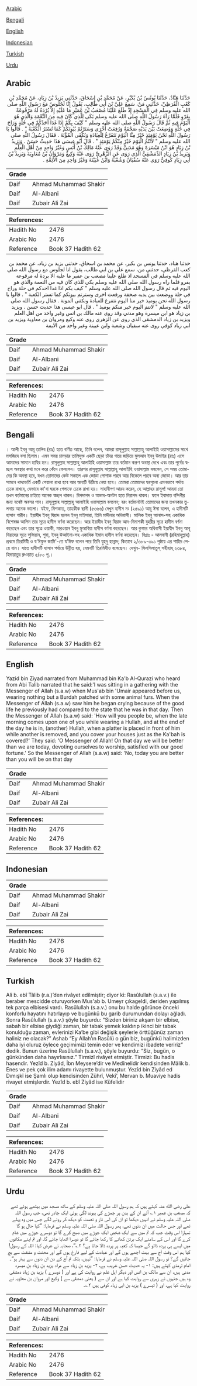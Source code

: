 [Arabic](#arabic)

[Bengali](#bengali)

[English](#english)

[Indonesian](#indonesian)

[Turkish](#turkish)

[Urdu](#urdu)

## Arabic


<div dir="rtl" lang="ar" style={{fontSize:'larger',backgroundColor:'#f8f9fa',padding:20}}>
حَدَّثَنَا هَنَّادٌ، حَدَّثَنَا يُونُسُ بْنُ بُكَيْرٍ، عَنْ مُحَمَّدِ بْنِ إِسْحَاقَ، حَدَّثَنِي يَزِيدُ بْنُ زِيَادٍ، عَنْ مُحَمَّدِ بْنِ كَعْبٍ الْقُرَظِيِّ، حَدَّثَنِي مَنْ، سَمِعَ عَلِيَّ بْنَ أَبِي طَالِبٍ، يَقُولُ إِنَّا لَجُلُوسٌ مَعَ رَسُولِ اللَّهِ صلى الله عليه وسلم فِي الْمَسْجِدِ إِذْ طَلَعَ عَلَيْنَا مُصْعَبُ بْنُ عُمَيْرٍ مَا عَلَيْهِ إِلاَّ بُرْدَةٌ لَهُ مَرْقُوعَةٌ بِفَرْوٍ فَلَمَّا رَآهُ رَسُولُ اللَّهِ صلى الله عليه وسلم بَكَى لِلَّذِي كَانَ فِيهِ مِنَ النِّعْمَةِ وَالَّذِي هُوَ الْيَوْمَ فِيهِ ثُمَّ قَالَ رَسُولُ اللَّهِ صلى الله عليه وسلم ‏"‏ كَيْفَ بِكُمْ إِذَا غَدَا أَحَدُكُمْ فِي حُلَّةٍ وَرَاحَ فِي حُلَّةٍ وَوُضِعَتْ بَيْنَ يَدَيْهِ صَحْفَةٌ وَرُفِعَتْ أُخْرَى وَسَتَرْتُمْ بُيُوتَكُمْ كَمَا تُسْتَرُ الْكَعْبَةُ ‏"‏ ‏.‏ قَالُوا يَا رَسُولَ اللَّهِ نَحْنُ يَوْمَئِذٍ خَيْرٌ مِنَّا الْيَوْمَ نَتَفَرَّغُ لِلْعِبَادَةِ وَنُكْفَى الْمُؤْنَةَ ‏.‏ فَقَالَ رَسُولُ اللَّهِ صلى الله عليه وسلم ‏"‏ لأَنْتُمُ الْيَوْمَ خَيْرٌ مِنْكُمْ يَوْمَئِذٍ ‏"‏ ‏.‏ قَالَ أَبُو عِيسَى هَذَا حَدِيثٌ حَسَنٌ ‏.‏ وَيَزِيدُ بْنُ زِيَادٍ هُوَ ابْنُ مَيْسَرَةَ وَهُوَ مَدَنِيٌّ وَقَدْ رَوَى عَنْهُ مَالِكُ بْنُ أَنَسٍ وَغَيْرُ وَاحِدٍ مِنْ أَهْلِ الْعِلْمِ وَيَزِيدُ بْنُ زِيَادٍ الدِّمَشْقِيُّ الَّذِي رَوَى عَنِ الزُّهْرِيِّ رَوَى عَنْهُ وَكِيعٌ وَمَرْوَانُ بْنُ مُعَاوِيَةَ وَيَزِيدُ بْنُ أَبِي زِيَادٍ كُوفِيٌّ رَوَى عَنْهُ سُفْيَانُ وَشُعْبَةُ وَابْنُ عُيَيْنَةَ وَغَيْرُ وَاحِدٍ مِنَ الأَئِمَّةِ ‏.‏
</div>
<div style={{backgroundColor:'#f8f9fa',padding:20, marginBottom: 10}}><table> <thead> <tr> <th>Grade</th> <th></th> </tr> </thead> <tbody> <tr><td>Daif</td><td>Ahmad Muhammad Shakir</td></tr><tr><td>Daif</td><td>Al-Albani</td></tr><tr><td>Daif</td><td>Zubair Ali Zai</td></tr></tbody></table><table> <thead> <tr> <th>References:</th> <th></th> </tr> </thead> <tbody><tr><td>Hadith No</td><td>2476</td></tr><tr><td>Arabic No</td><td>2476</td></tr><tr><td>Reference</td><td>Book 37 Hadith 62</td></tr></tbody></table></div>


<div dir="rtl" lang="ar" style={{fontSize:'larger',backgroundColor:'#f8f9fa',padding:20}}>
حدثنا هناد، حدثنا يونس بن بكير، عن محمد بن اسحاق، حدثني يزيد بن زياد، عن محمد بن كعب القرظي، حدثني من، سمع علي بن ابي طالب، يقول انا لجلوس مع رسول الله صلى الله عليه وسلم في المسجد اذ طلع علينا مصعب بن عمير ما عليه الا بردة له مرقوعة بفرو فلما راه رسول الله صلى الله عليه وسلم بكى للذي كان فيه من النعمة والذي هو اليوم فيه ثم قال رسول الله صلى الله عليه وسلم " كيف بكم اذا غدا احدكم في حلة وراح في حلة ووضعت بين يديه صحفة ورفعت اخرى وسترتم بيوتكم كما تستر الكعبة " . قالوا يا رسول الله نحن يوميذ خير منا اليوم نتفرغ للعبادة ونكفى المونة . فقال رسول الله صلى الله عليه وسلم " لانتم اليوم خير منكم يوميذ " . قال ابو عيسى هذا حديث حسن . ويزيد بن زياد هو ابن ميسرة وهو مدني وقد روى عنه مالك بن انس وغير واحد من اهل العلم ويزيد بن زياد الدمشقي الذي روى عن الزهري روى عنه وكيع ومروان بن معاوية ويزيد بن ابي زياد كوفي روى عنه سفيان وشعبة وابن عيينة وغير واحد من الايمة
</div>
<div style={{backgroundColor:'#f8f9fa',padding:20, marginBottom: 10}}><table> <thead> <tr> <th>Grade</th> <th></th> </tr> </thead> <tbody> <tr><td>Daif</td><td>Ahmad Muhammad Shakir</td></tr><tr><td>Daif</td><td>Al-Albani</td></tr><tr><td>Daif</td><td>Zubair Ali Zai</td></tr></tbody></table><table> <thead> <tr> <th>References:</th> <th></th> </tr> </thead> <tbody><tr><td>Hadith No</td><td>2476</td></tr><tr><td>Arabic No</td><td>2476</td></tr><tr><td>Reference</td><td>Book 37 Hadith 62</td></tr></tbody></table></div>

## Bengali


<div dir="ltr" lang="bn" style={{fontSize:'larger',backgroundColor:'#f8f9fa',padding:20}}>
। আলী ইবনু আবূ তালিব (রাঃ) হতে বর্ণিত আছে, তিনি বলেন, আমরা রাসূলুল্লাহ সাল্লাল্লাহু আলাইহি ওয়াসাল্লামের সাথে মসজিদে বসা ছিলাম। এমন সময় চামড়ার তালিযুক্ত একটি ছেড়া চাঁদর গায়ে জড়িয়ে মুসআব ইবনু উমাইর (রাঃ) এসে আমাদের সামনে হাযির হন। রাসূলুল্লাহ সাল্লাল্লাহু আলাইহি ওয়াসাল্লাম তার বর্তমান করুণ অবস্থা দেখে এবং তার পূর্বের স্বচ্ছল অবস্থার কথা মনে করে কেঁদে ফেললেন। তারপর রাসূলুল্লাহ সাল্লাল্লাহু আলাইহি ওয়াসাল্লাম বললেন, সে সময় তোমাদের কি অবস্থা হবে, যখন তোমাদের কেউ সকালে এক জোড়া পোশাক পরবে আর বিকেলে পরবে অন্য জোড়া। আর তার সামনে খাদ্যভর্তি একটি পেয়ালা রাখা হবে আর অন্যটি উঠিয়ে নেয়া হবে। তোমরা তোমাদের ঘরগুলো এমনভাবে পর্দায় ঢেকে রাখবে, যেভাবে কা'বা ঘরকে গেলাফে ঢেকে রাখা হয়। সাহাবীগণ আরয করেন, হে আল্লাহর রাসূল! আমরা তো তখন বর্তমানের চাইতে অনেক স্বচ্ছল থাকব। বিপদাপদ ও অভাব-অনটন হতে নিরাপদ থাকব। ফলে ইবাদাত বন্দিগীর জন্য যথেষ্ট অবসর পাব। রাসূলুল্লাহ সাল্লাল্লাহু আলাইহি ওয়াসাল্লাম বললেন; বরং বর্তমানটাই তোমাদের জন্য তখনকার তুলনায় অনেক ভালো। যইফ, মিশকাত, তাহকীক ছানী (৫৩৬৬) দেখুন হাদীস নং (২৫৯১) আবূ ঈসা বলেন, এ হাদীসটি হাসান গারীব। ইয়াযীদ ইবনু যিয়াদ হলেন ইবনু মাইসারা, তিনি মাদীনার অধিবাসী। মালিক ইবনু আনাস-সহ একাধিক বিশেষজ্ঞ আলিম তার সূত্রে হাদীস বর্ণনা করেছেন। আর ইয়াযীদ ইবনু যিয়াদ আদ-দিমাশকী যুহরীর সূত্রে হাদীস বর্ণনা করেছেন এবং তার সূত্রে ওয়াকী, মারওয়ান ইবনু মুআবিয়া হাদীস বর্ণনা করেছেন। আর কুফার অধিবাসী ইয়াযীদ ইবনু আবূ যিয়াদের সূত্রে সুফিয়ান, শুবা, ইবনু উআইনা-সহ একাধিক ইমাম হাদীস বর্ণনা করেছেন। বিঃদ্রঃ - আলবানী (রহিমাহুল্লাহ) প্রথমে তিরমিযী ও য'ঈফুল জামি'-তে য'ঈফ বলেন পরে তিনি যুহদু হান্নাদ; কিতাবে ২/৩৮৯-৩৯১ পৃষ্ঠায় এর শাহিদ পেয়ে যান। যাতে হাদীসটি হাসান পর্যায়ে উন্নীত হয়, যেমনটি তিরমিযীও বলেছেন। দেখুন- সিলসিলাতুস্ সহীহাহ্ ২৩৮৪, হিদায়াতুর রুওয়াত ৫/৮০ পৃ.।
</div>
<div style={{backgroundColor:'#f8f9fa',padding:20, marginBottom: 10}}><table> <thead> <tr> <th>Grade</th> <th></th> </tr> </thead> <tbody> <tr><td>Daif</td><td>Ahmad Muhammad Shakir</td></tr><tr><td>Daif</td><td>Al-Albani</td></tr><tr><td>Daif</td><td>Zubair Ali Zai</td></tr></tbody></table><table> <thead> <tr> <th>References:</th> <th></th> </tr> </thead> <tbody><tr><td>Hadith No</td><td>2476</td></tr><tr><td>Arabic No</td><td>2476</td></tr><tr><td>Reference</td><td>Book 37 Hadith 62</td></tr></tbody></table></div>

## English


<div dir="ltr" lang="en" style={{fontSize:'larger',backgroundColor:'#f8f9fa',padding:20}}>
Yazid bin Ziyad narrated from Muhammad bin Ka'b Al-Qurazi who heard from Abi Talib narrated that he said:'I was sitting in a gathering with the Messenger of Allah (s.a.w) when Mus'ab bin 'Umair appeared before us, wearing nothing but a Burdah patched with some animal furs. When the Messenger of Allah (s.a.w) saw him he began crying because of the good life he previously had compared to the state that he was in that day. Then the Messenger of Allah (s.a.w) said: 'How will you people be, when the late morning comes upon one of you while wearing a Hullah, and at the end of the day he is in, (another) Hullah, when a platter is placed in front of him while another is removed, and you cover your houses just as the Ka'bah is covered?' They said: 'O Messenger of Allah! On that day we will be better than we are today, devoting ourselves to worship, satisfied with our good fortune.' So the Messenger of Allah (s.a.w) said: 'No, today you are better than you will be on that day
</div>
<div style={{backgroundColor:'#f8f9fa',padding:20, marginBottom: 10}}><table> <thead> <tr> <th>Grade</th> <th></th> </tr> </thead> <tbody> <tr><td>Daif</td><td>Ahmad Muhammad Shakir</td></tr><tr><td>Daif</td><td>Al-Albani</td></tr><tr><td>Daif</td><td>Zubair Ali Zai</td></tr></tbody></table><table> <thead> <tr> <th>References:</th> <th></th> </tr> </thead> <tbody><tr><td>Hadith No</td><td>2476</td></tr><tr><td>Arabic No</td><td>2476</td></tr><tr><td>Reference</td><td>Book 37 Hadith 62</td></tr></tbody></table></div>

## Indonesian


<div dir="ltr" lang="id" style={{fontSize:'larger',backgroundColor:'#f8f9fa',padding:20}}>

</div>
<div style={{backgroundColor:'#f8f9fa',padding:20, marginBottom: 10}}><table> <thead> <tr> <th>Grade</th> <th></th> </tr> </thead> <tbody> <tr><td>Daif</td><td>Ahmad Muhammad Shakir</td></tr><tr><td>Daif</td><td>Al-Albani</td></tr><tr><td>Daif</td><td>Zubair Ali Zai</td></tr></tbody></table><table> <thead> <tr> <th>References:</th> <th></th> </tr> </thead> <tbody><tr><td>Hadith No</td><td>2476</td></tr><tr><td>Arabic No</td><td>2476</td></tr><tr><td>Reference</td><td>Book 37 Hadith 62</td></tr></tbody></table></div>

## Turkish


<div dir="ltr" lang="tr" style={{fontSize:'larger',backgroundColor:'#f8f9fa',padding:20}}>
Ali b. ebî Tâlib (r.a.)’den rivâyet edilmiştir; diyor ki: Rasûlullah (s.a.v.) ile beraber mescidde oturuyorken Mus'ab b. Umeyr çıkageldi, deriden yapılmış tek parça elbisesi vardı. Rasûlullah (s.a.v.) onu bu halde görünce önceki konforlu hayatını hatırlayıp ve bugünkü bu garib durumundan dolayı ağladı. Sonra Rasûlullah (s.a.v.) şöyle buyur­du: “Sizden biriniz akşam bir elbise, sabah bir elbise giydiği zaman, bir tabak yemek kaldırıp ikinci bir tabak konulduğu zaman, evlerinizi Ka’be gibi değişik şeylerle örttüğünüz zaman haliniz ne olacak?” Ashab “Ey Allah’ın Rasûlü o gün biz, bugünkü halimizden daha iyi oluruz öylece geçimimizi temin eder ve kendimizi ibadete veririz” dedik. Bunun üzerine Rasûlullah (s.a.v.), şöyle bu­yurdu: “Siz, bugün, o günkünden daha hayırlısınız.” Tirmizî rivâyet etmiştir. Tirmizi: Bu hadis hasendir. Yezîd b. Ziyâd, İbn Meysere’dir ve Medînelidir kendisinden Mâlik b. Enes ve pek çok ilim adamı rivayette bulunmuştur. Yezîd bin Ziyâd ed Dımışkî ise Şamlı olup kendisinden Zührî, Vekî’, Mervan b. Mu­aviye hadis rivayet etmişlerdir. Yezîd b. ebî Ziyâd ise Küfeli­dir
</div>
<div style={{backgroundColor:'#f8f9fa',padding:20, marginBottom: 10}}><table> <thead> <tr> <th>Grade</th> <th></th> </tr> </thead> <tbody> <tr><td>Daif</td><td>Ahmad Muhammad Shakir</td></tr><tr><td>Daif</td><td>Al-Albani</td></tr><tr><td>Daif</td><td>Zubair Ali Zai</td></tr></tbody></table><table> <thead> <tr> <th>References:</th> <th></th> </tr> </thead> <tbody><tr><td>Hadith No</td><td>2476</td></tr><tr><td>Arabic No</td><td>2476</td></tr><tr><td>Reference</td><td>Book 37 Hadith 62</td></tr></tbody></table></div>

## Urdu


<div dir="rtl" lang="ur" style={{fontSize:'larger',backgroundColor:'#f8f9fa',padding:20}}>
علی رضی الله عنہ کہتے ہیں کہ ہم رسول اللہ صلی اللہ علیہ وسلم کے ساتھ مسجد میں بیٹھے ہوئے تھے کہ مصعب بن عمیر ۱؎ آئے ان کے بدن پر چمڑے کی پیوند لگی ہوئی ایک چادر تھی، جب رسول اللہ صلی اللہ علیہ وسلم نے انہیں دیکھا تو ان کی اس ناز و نعمت کو دیکھ کر رونے لگے جس میں وہ پہلے تھے اور جس حالت میں ان دنوں تھے، پھر رسول اللہ صلی اللہ علیہ وسلم نے فرمایا: ”کیا حال ہو گا تمہارا اس وقت جب کہ تم میں سے ایک شخص ایک جوڑے میں صبح کرے گا تو دوسرے جوڑے میں شام کرے گا اور اس کے سامنے ایک برتن کھانے کا رکھا جائے گا تو دوسرا اٹھایا جائے گا، اور تم اپنے مکانوں میں ایسے ہی پردہ ڈالو گے جیسا کہ کعبہ پر پردہ ڈالا جاتا ہے؟ ۲؎“، صحابہ نے عرض کیا: اللہ کے رسول! کیا ہم اس وقت آج سے بہت اچھے ہوں گے اور عبادت کے لیے فارغ ہوں گے اور محنت و مشقت سے بچ جائیں گے؟ تو رسول اللہ صلی اللہ علیہ وسلم نے فرمایا: ”نہیں، بلکہ تم آج کے دن ان دنوں سے بہتر ہو“۔ امام ترمذی کہتے ہیں: ۱- یہ حدیث حسن غریب ہے، ۲- یزید بن زیاد سے مراد یزید بن زیاد بن میسرہ مدنی ہیں، ان سے مالک بن انس اور دیگر اہل علم نے روایت کی ہے اور ( دوسرے ) یزید بن زیاد دمشقی وہ ہیں جنہوں نے زہری سے روایت کیا ہے اور ان سے ( یعنی دمشقی سے ) وکیع اور مروان بن معاویہ نے روایت کیا ہے، اور ( تیسرے ) یزید بن ابی زیاد کوفی ہیں ۳؎۔
</div>
<div style={{backgroundColor:'#f8f9fa',padding:20, marginBottom: 10}}><table> <thead> <tr> <th>Grade</th> <th></th> </tr> </thead> <tbody> <tr><td>Daif</td><td>Ahmad Muhammad Shakir</td></tr><tr><td>Daif</td><td>Al-Albani</td></tr><tr><td>Daif</td><td>Zubair Ali Zai</td></tr></tbody></table><table> <thead> <tr> <th>References:</th> <th></th> </tr> </thead> <tbody><tr><td>Hadith No</td><td>2476</td></tr><tr><td>Arabic No</td><td>2476</td></tr><tr><td>Reference</td><td>Book 37 Hadith 62</td></tr></tbody></table></div>